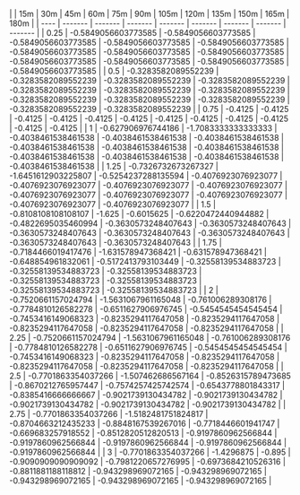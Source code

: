 | | 15m | 30m | 45m | 60m | 75m | 90m | 105m | 120m | 135m | 150m | 165m | 180m | 
| ---- | ------- | ------- | ------- | ------- | ------- | ------- | ------- | ------- |
| 0.25 | -0.5849056603773585 | -0.5849056603773585 | -0.5849056603773585 | -0.5849056603773585 | -0.5849056603773585 | -0.5849056603773585 | -0.5849056603773585 | -0.5849056603773585 | -0.5849056603773585 | -0.5849056603773585 | -0.5849056603773585 | -0.5849056603773585 | 
| 0.5 | -0.3283582089552239 | -0.3283582089552239 | -0.3283582089552239 | -0.3283582089552239 | -0.3283582089552239 | -0.3283582089552239 | -0.3283582089552239 | -0.3283582089552239 | -0.3283582089552239 | -0.3283582089552239 | -0.3283582089552239 | -0.3283582089552239 | 
| 0.75 | -0.4125 | -0.4125 | -0.4125 | -0.4125 | -0.4125 | -0.4125 | -0.4125 | -0.4125 | -0.4125 | -0.4125 | -0.4125 | -0.4125 | 
| 1 | -0.627906976744186 | -1.7083333333333333 | -0.4038461538461538 | -0.4038461538461538 | -0.4038461538461538 | -0.4038461538461538 | -0.4038461538461538 | -0.4038461538461538 | -0.4038461538461538 | -0.4038461538461538 | -0.4038461538461538 | -0.4038461538461538 | 
| 1.25 | -0.7326732673267327 | -1.6451612903225807 | -0.5254237288135594 | -0.4076923076923077 | -0.4076923076923077 | -0.4076923076923077 | -0.4076923076923077 | -0.4076923076923077 | -0.4076923076923077 | -0.4076923076923077 | -0.4076923076923077 | -0.4076923076923077 | 
| 1.5 | -0.8108108108108107 | -1.625 | -0.6015625 | -0.6220472440944882 | -0.4822695035460994 | -0.3630573248407643 | -0.3630573248407643 | -0.3630573248407643 | -0.3630573248407643 | -0.3630573248407643 | -0.3630573248407643 | -0.3630573248407643 | 
| 1.75 | -0.7184466019417476 | -1.631578947368421 | -0.631578947368421 | -0.648854961832061 | -0.5172413793103449 | -0.32558139534883723 | -0.32558139534883723 | -0.32558139534883723 | -0.32558139534883723 | -0.32558139534883723 | -0.32558139534883723 | -0.32558139534883723 | 
| 2 | -0.7520661157024794 | -1.5631067961165048 | -0.761006289308176 | -0.7784810126582278 | -0.6511627906976745 | -0.5454545454545454 | -0.7453416149068323 | -0.8235294117647058 | -0.8235294117647058 | -0.8235294117647058 | -0.8235294117647058 | -0.8235294117647058 | 
| 2.25 | -0.7520661157024794 | -1.5631067961165048 | -0.761006289308176 | -0.7784810126582278 | -0.6511627906976745 | -0.5454545454545454 | -0.7453416149068323 | -0.8235294117647058 | -0.8235294117647058 | -0.8235294117647058 | -0.8235294117647058 | -0.8235294117647058 | 
| 2.5 | -0.7701863354037266 | -1.507462686567164 | -0.8526315789473685 | -0.8670212765957447 | -0.7574257425742574 | -0.6543778801843317 | -0.8385416666666667 | -0.9021739130434782 | -0.9021739130434782 | -0.9021739130434782 | -0.9021739130434782 | -0.9021739130434782 | 
| 2.75 | -0.7701863354037266 | -1.5182481751824817 | -0.8704663212435233 | -0.8848167539267016 | -0.7718446601941747 | -0.669683257918552 | -0.8512820512820513 | -0.9197860962566844 | -0.9197860962566844 | -0.9197860962566844 | -0.9197860962566844 | -0.9197860962566844 | 
| 3 | -0.7701863354037266 | -1.4296875 | -0.895 | -0.9090909090909092 | -0.7981220657276995 | -0.6973684210526316 | -0.8811881188118812 | -0.943298969072165 | -0.943298969072165 | -0.943298969072165 | -0.943298969072165 | -0.943298969072165 | 
